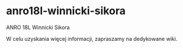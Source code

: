 # anro18l-winnicki-sikora
ANRO 18L Winnicki Sikora

W celu uzyskania więcej informacji, zapraszamy na dedykowane wiki.
